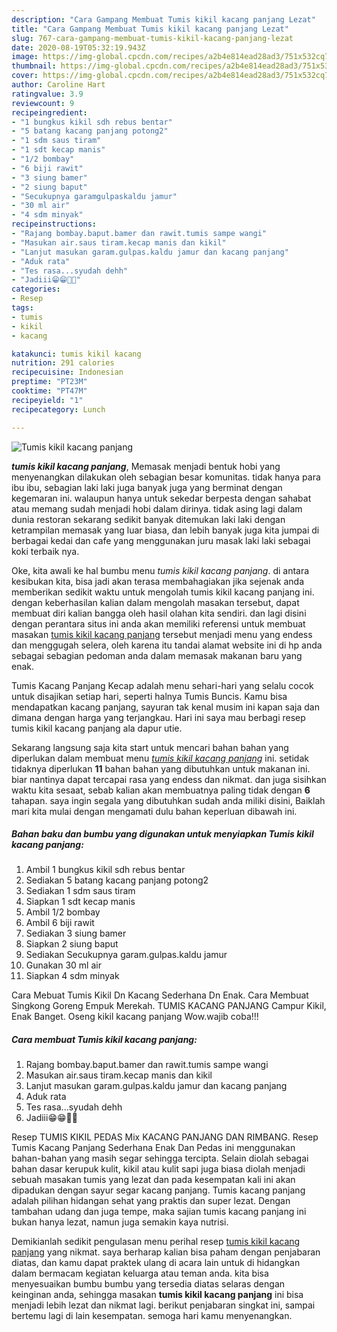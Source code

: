 ```yaml
---
description: "Cara Gampang Membuat Tumis kikil kacang panjang Lezat"
title: "Cara Gampang Membuat Tumis kikil kacang panjang Lezat"
slug: 767-cara-gampang-membuat-tumis-kikil-kacang-panjang-lezat
date: 2020-08-19T05:32:19.943Z
image: https://img-global.cpcdn.com/recipes/a2b4e814ead28ad3/751x532cq70/tumis-kikil-kacang-panjang-foto-resep-utama.jpg
thumbnail: https://img-global.cpcdn.com/recipes/a2b4e814ead28ad3/751x532cq70/tumis-kikil-kacang-panjang-foto-resep-utama.jpg
cover: https://img-global.cpcdn.com/recipes/a2b4e814ead28ad3/751x532cq70/tumis-kikil-kacang-panjang-foto-resep-utama.jpg
author: Caroline Hart
ratingvalue: 3.9
reviewcount: 9
recipeingredient:
- "1 bungkus kikil sdh rebus bentar"
- "5 batang kacang panjang potong2"
- "1 sdm saus tiram"
- "1 sdt kecap manis"
- "1/2 bombay"
- "6 biji rawit"
- "3 siung bamer"
- "2 siung baput"
- "Secukupnya garamgulpaskaldu jamur"
- "30 ml air"
- "4 sdm minyak"
recipeinstructions:
- "Rajang bombay.baput.bamer dan rawit.tumis sampe wangi"
- "Masukan air.saus tiram.kecap manis dan kikil"
- "Lanjut masukan garam.gulpas.kaldu jamur dan kacang panjang"
- "Aduk rata"
- "Tes rasa...syudah dehh"
- "Jadiii😁😁🤤🤤"
categories:
- Resep
tags:
- tumis
- kikil
- kacang

katakunci: tumis kikil kacang 
nutrition: 291 calories
recipecuisine: Indonesian
preptime: "PT23M"
cooktime: "PT47M"
recipeyield: "1"
recipecategory: Lunch

---
```



![Tumis kikil kacang panjang](https://img-global.cpcdn.com/recipes/a2b4e814ead28ad3/751x532cq70/tumis-kikil-kacang-panjang-foto-resep-utama.jpg)

<b><i>tumis kikil kacang panjang</i></b>, Memasak menjadi bentuk hobi yang menyenangkan dilakukan oleh sebagian besar komunitas. tidak hanya para ibu ibu, sebagian laki laki juga banyak juga yang berminat dengan kegemaran ini. walaupun hanya untuk sekedar berpesta dengan sahabat atau memang sudah menjadi hobi dalam dirinya. tidak asing lagi dalam dunia restoran sekarang sedikit banyak ditemukan laki laki dengan ketrampilan memasak yang luar biasa, dan lebih banyak juga kita jumpai di berbagai kedai dan cafe yang menggunakan juru masak laki laki sebagai koki terbaik nya.

Oke, kita awali ke hal bumbu menu <i>tumis kikil kacang panjang</i>. di antara kesibukan kita, bisa jadi akan terasa membahagiakan jika sejenak anda memberikan sedikit waktu untuk mengolah tumis kikil kacang panjang ini. dengan keberhasilan kalian dalam mengolah masakan tersebut, dapat membuat diri kalian bangga oleh hasil olahan kita sendiri. dan lagi disini dengan perantara situs ini anda akan memiliki referensi untuk membuat masakan <u>tumis kikil kacang panjang</u> tersebut menjadi menu yang endess dan menggugah selera, oleh karena itu tandai alamat website ini di hp anda sebagai sebagian pedoman anda dalam memasak makanan baru yang enak.

Tumis Kacang Panjang Kecap adalah menu sehari-hari yang selalu cocok untuk disajikan setiap hari, seperti halnya Tumis Buncis. Kamu bisa mendapatkan kacang panjang, sayuran tak kenal musim ini kapan saja dan dimana dengan harga yang terjangkau. Hari ini saya mau berbagi resep tumis kikil kacang panjang ala dapur utie.


Sekarang langsung saja kita start untuk mencari bahan bahan yang diperlukan dalam membuat menu <u><i>tumis kikil kacang panjang</i></u> ini. setidak tidaknya diperlukan <b>11</b> bahan bahan yang dibutuhkan untuk makanan ini. biar nantinya dapat tercapai rasa yang endess dan nikmat. dan juga sisihkan waktu kita sesaat, sebab kalian akan membuatnya paling tidak dengan <b>6</b> tahapan. saya ingin segala yang dibutuhkan sudah anda miliki disini, Baiklah mari kita mulai dengan mengamati dulu bahan keperluan dibawah ini.

<!--inarticleads1-->

##### Bahan baku dan bumbu yang digunakan untuk menyiapkan Tumis kikil kacang panjang:

1. Ambil 1 bungkus kikil sdh rebus bentar
1. Sediakan 5 batang kacang panjang potong2
1. Sediakan 1 sdm saus tiram
1. Siapkan 1 sdt kecap manis
1. Ambil 1/2 bombay
1. Ambil 6 biji rawit
1. Sediakan 3 siung bamer
1. Siapkan 2 siung baput
1. Sediakan Secukupnya garam.gulpas.kaldu jamur
1. Gunakan 30 ml air
1. Siapkan 4 sdm minyak


Cara Mebuat Tumis Kikil Dn Kacang Sederhana Dn Enak. Cara Membuat Singkong Goreng Empuk Merekah. TUMIS KACANG PANJANG Campur Kikil, Enak Banget. Oseng kikil kacang panjang Wow.wajib coba!!! 

<!--inarticleads2-->

##### Cara membuat Tumis kikil kacang panjang:

1. Rajang bombay.baput.bamer dan rawit.tumis sampe wangi
1. Masukan air.saus tiram.kecap manis dan kikil
1. Lanjut masukan garam.gulpas.kaldu jamur dan kacang panjang
1. Aduk rata
1. Tes rasa...syudah dehh
1. Jadiii😁😁🤤🤤


Resep TUMIS KIKIL PEDAS Mix KACANG PANJANG DAN RIMBANG. Resep Tumis Kacang Panjang Sederhana Enak Dan Pedas ini menggunakan bahan-bahan yang masih segar sehingga tercipta. Selain diolah sebagai bahan dasar kerupuk kulit, kikil atau kulit sapi juga biasa diolah menjadi sebuah masakan tumis yang lezat dan pada kesempatan kali ini akan dipadukan dengan sayur segar kacang panjang. Tumis kacang panjang adalah pilihan hidangan sehat yang praktis dan super lezat. Dengan tambahan udang dan juga tempe, maka sajian tumis kacang panjang ini bukan hanya lezat, namun juga semakin kaya nutrisi. 

Demikianlah sedikit pengulasan menu perihal resep <u>tumis kikil kacang panjang</u> yang nikmat. saya berharap kalian bisa paham dengan penjabaran diatas, dan kamu dapat praktek ulang di acara lain untuk di hidangkan dalam bermacam kegiatan keluarga atau teman anda. kita bisa menyesuaikan bumbu bumbu yang tersedia diatas selaras dengan keinginan anda, sehingga masakan <b>tumis kikil kacang panjang</b> ini bisa menjadi lebih lezat dan nikmat lagi. berikut penjabaran singkat ini, sampai bertemu lagi di lain kesempatan. semoga hari kamu menyenangkan.
